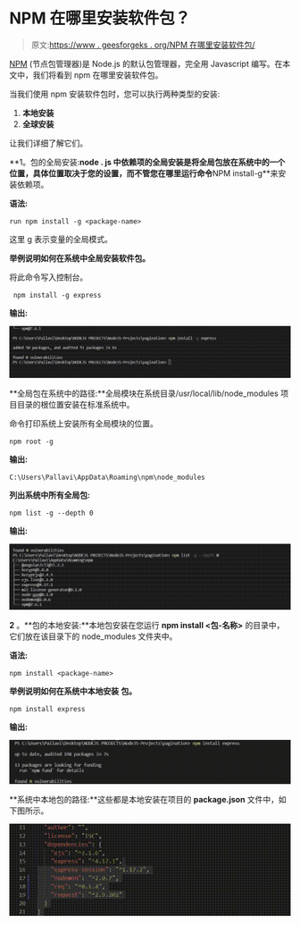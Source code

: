 # NPM 在哪里安装软件包？

> 原文:[https://www . geesforgeks . org/NPM 在哪里安装软件包/](https://www.geeksforgeeks.org/where-does-npm-install-the-packages/)

[NPM](https://www.geeksforgeeks.org/node-js-npm-node-package-manager/) (节点包管理器)是 Node.js 的默认包管理器，完全用 Javascript 编写。在本文中，我们将看到 npm 在哪里安装软件包。

当我们使用 npm 安装软件包时，您可以执行两种类型的安装:

1.  **本地安装**
2.  **全球安装**

让我们详细了解它们。

**1。包的全局安装:**node . js 中依赖项的全局安装是将全局包放在系统中的一个位置，具体位置取决于您的设置，而不管您在哪里运行命令**NPM install-g<package-name>**来安装依赖项。

**语法:**

```
run npm install -g <package-name>
```

这里 g 表示变量的全局模式。

**举例说明如何在系统中全局安装软件包。**

将此命令写入控制台。

```
 npm install -g express
```

**输出:**

![](img/995afbd31327994b3dada03a7389f405.png)

**全局包在系统中的路径:**全局模块在系统目录/usr/local/lib/node_modules 项目目录的根位置安装在标准系统中。

命令打印系统上安装所有全局模块的位置。

```
npm root -g
```

**输出:**

```
C:\Users\Pallavi\AppData\Roaming\npm\node_modules
```

**列出系统中所有全局包:**

```
npm list -g --depth 0 
```

**输出:**

![](img/596a22f5b2b4f8bb302875ff17bb3e15.png)

**2** 。**包的本地安装:**本地包安装在您运行 **npm install <包-名称>** 的目录中，它们放在该目录下的 node_modules 文件夹中。

**语法:**

```
npm install <package-name>
```

**举例说明如何在系统中本地安装** **包。**

```
npm install express
```

**输出:**

![](img/7b83f97d095cfe09247f24f366d219c2.png)

**系统中本地包的路径:**这些都是本地安装在项目的 **package.json** 文件中，如下图所示。

![](img/8dab86d8d864baee6d0275f077459427.png)